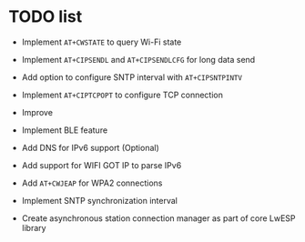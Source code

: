 # TODO list

- Implement `AT+CWSTATE` to query Wi-Fi state
- Implement `AT+CIPSENDL` and `AT+CIPSENDLCFG` for long data send
- Add option to configure SNTP interval with `AT+CIPSNTPINTV`
- Implement `AT+CIPTCPOPT` to configure TCP connection
- Improve
- Implement BLE feature
- Add DNS for IPv6 support (Optional)
- Add support for WIFI GOT IP to parse IPv6
- Add `AT+CWJEAP` for WPA2 connections
- Implement SNTP synchronization interval

- Create asynchronous station connection manager as part of core LwESP library